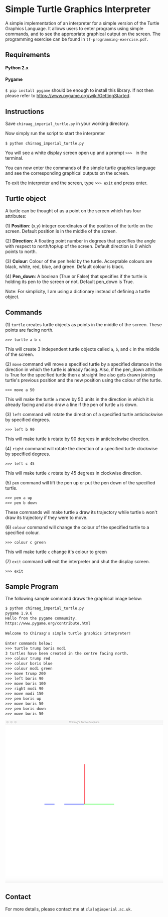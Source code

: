 # Simple Turtle Graphics Interpreter
A simple implementation of an interpreter for a simple version of the Turtle Graphics Language. It allows users to enter programs using simple commands, and to see the appropriate graphical output on the screen. The programming exercise can be found in `tf-programming-exercise.pdf`.

## Requirements
#### Python 2.x

#### Pygame 
`$ pip install pygame` should be enough to install this library. If not then please refer to https://www.pygame.org/wiki/GettingStarted.

## Instructions
Save `chiraag_imperial_turtle.py` in your working directory.

Now simply run the script to start the interpreter

`$ python chiraag_imperial_turtle.py`

You will see a white display screen open up and a prompt `>>> ` in the terminal.

You can now enter the commands of the simple turtle graphics language and see the corresponding graphical outputs on the screen.

To exit the interpreter and the screen, type `>>> exit` and press enter.

## Turtle object
A turtle can be thought of as a point on the screen which has four attributes:

(1) **Position**: (x,y) integer coordinates of the position of the turtle on the screen. Default position is in the middle of the screen.

(2) **Direction**: A floating point number in degrees that specifies the angle with respect to north/top/up of the screen. Default direction is 0 which points to north.

(3) **Colour**: Colour of the pen held by the turtle. Acceptable colours are black, white, red, blue, and green. Default colour is black.

(4) **Pen_down**: A boolean (True or False) that specifies if the turtle is holding its pen to the screen or not. Default pen_down is True.

Note: For simplicity, I am using a dictionary instead of defining a turtle object.

## Commands
(1) `turtle` creates turtle objects as points in the middle of the screen. These points are facing north.
``` 
>>> turtle a b c
```
This will create 3 independent turtle objects called `a`, `b`, and `c` in the middle of the screen.

(2) `move` command will move a specified turtle by a specified distance in the direction in which the turtle is already facing. Also, if the pen_down attribute is True for the specified turtle then a straight line also gets drawn joining turtle's previous position and the new position using the colour of the turtle.
```
>>> move a 50
```
This will make the turtle `a` move by 50 units in the direction in which it is already facing and also draw a line if the pen of turtle `a` is down.

(3) `left` command will rotate the direction of a specified turtle anticlockwise by specified degrees.
```
>>> left b 90
```
This will make turtle `b` rotate by 90 degrees in anticlockwise direction.

(4) `right` command will rotate the direction of a specified turtle clockwise by specified degrees.
```
>>> left c 45
```
This will make turtle `c` rotate by 45 degrees in clockwise direction.

(5) `pen` command will lift the pen up or put the pen down of the specified turtle.
```
>>> pen a up
>>> pen b down
```
These commands will make turtle `a` draw its trajectory while turtle `b` won't draw its trajectory if they were to move.

(6) `colour` command will change the colour of the specified turtle to a specified colour.
```
>>> colour c green
```
This will make turtle `c` change it's colour to green

(7) `exit` command will exit the interpreter and shut the display screen.
```
>>> exit
```
## Sample Program
The following sample command draws the graphical image below:
```
$ python chiraag_imperial_turtle.py 
pygame 1.9.6
Hello from the pygame community. https://www.pygame.org/contribute.html

Welcome to Chiraag's simple turtle graphics interpreter!

Enter commands below:
>>> turtle trump boris modi
3 turtles have been created in the centre facing north.
>>> colour trump red
>>> colour boris blue
>>> colour modi green
>>> move trump 200
>>> left boris 90
>>> move boris 100
>>> right modi 90
>>> move modi 150
>>> pen boris up
>>> move boris 50
>>> pen boris down
>>> move boris 50
```
![](sample.png)

## Contact
For more details, please contact me at `clala@imperial.ac.uk`.
